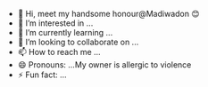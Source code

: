 - 👋 Hi, meet my handsome honour@Madiwadon 😊
- 👀 I’m interested in ...
- 🌱 I’m currently learning ...
- 💞️ I’m looking to collaborate on ...
- 📫 How to reach me ...
- 😄 Pronouns: ...My owner is allergic to violence 
- ⚡ Fun fact: ...

<!---
Madiwadon/Madiwadon is a ✨ special ✨ repository because its `README.md` (this file) appears on your GitHub profile.
You can click the Preview link to take a look at your changes.
--->
